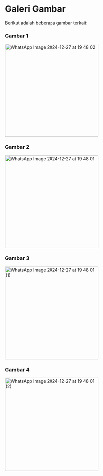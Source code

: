 # Galeri Gambar

Berikut adalah beberapa gambar terkait:

### Gambar 1
<img src="https://github.com/user-attachments/assets/8cac0d77-b37b-41a9-9212-7f97276d4f2a" alt="WhatsApp Image 2024-12-27 at 19 48 02" width="300"/>

### Gambar 2
<img src="https://github.com/user-attachments/assets/9b734a56-890b-4e0c-9372-a276fa6dbf3f" alt="WhatsApp Image 2024-12-27 at 19 48 01" width="300"/>

### Gambar 3
<img src="https://github.com/user-attachments/assets/1b93fbf3-1bc1-4482-9621-77723957d8d8" alt="WhatsApp Image 2024-12-27 at 19 48 01 (1)" width="300"/>

### Gambar 4
<img src="https://github.com/user-attachments/assets/829e542f-9272-4431-9ff6-889146e46771" alt="WhatsApp Image 2024-12-27 at 19 48 01 (2)" width="300"/>

